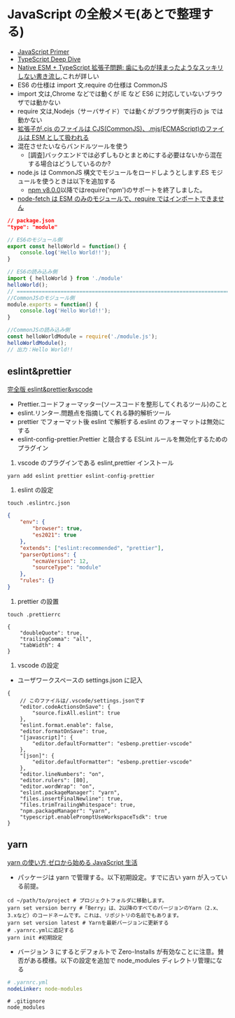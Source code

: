 # JavaScript の全般メモ(あとで整理する)

- [JavaScript Primer](https://jsprimer.net/)
- [TypeScript Deep Dive](https://typescript-jp.gitbook.io/deep-dive/)
- [Native ESM + TypeScript 拡張子問題: 歯にものが挟まったようなスッキリしない書き流し](https://zenn.dev/qnighy/articles/19603f11d5f264),これが詳しい
- ES6 の仕様は import 文.require の仕様は CommonJS
- import 文は,Chrome などでは動くが IE など ES6 に対応していないブラウザでは動かない
- require 文は,Nodejs（サーバサイド）では動くがブラウザ側実行の js では動かない
- [拡張子が.cjs のファイルは CJS(CommonJS)、.mjs(ECMAScript)のファイルは ESM として扱われる](https://numb86-tech.hatenablog.com/entry/2020/08/07/091142)
- 混在させたいならバンドルツールを使う
  - [調査]バックエンドでは必ずしもひとまとめにする必要はないから混在する場合はどうしているのか?
- node.js は CommonJS 構文でモジュールをロードしようとします.ES モジュールを使うときは以下を追加する
  - [npm v8.0.0](https://github.com/npm/cli/releases/tag/v8.0.0)以降ではrequire('npm')のサポートを終了しました。
- [node-fetch は ESM のみのモジュールで、require ではインポートできません](https://github.com/node-fetch/node-fetch#installation)

```json:package.json
// package.json
"type": "module"
```

```JavaScript
// ES6のモジュール側
export const helloWorld = function() {
    console.log('Hello World!!');
}

// ES6の読み込み側
import { helloWorld } from './module'
helloWorld();
// ==========================================================================
//CommonJSのモジュール側
module.exports = function() {
    console.log('Hello World!!');
}

//CommonJSの読み込み側
const helloWorldModule = require('./module.js');
helloWorldModule();
// 出力：Hello World!!
```

## eslint&prettier

[完全版 eslint&prettier&vscode](https://zenn.dev/sawao/articles/6ad32596a82174)

- Prettier.コードフォーマッター(ソースコードを整形してくれるツール)のこと
- eslint.リンター.問題点を指摘してくれる静的解析ツール
- prettier でフォーマット後 eslint で解析する.eslint のフォーマットは無効にする
- eslint-config-prettier.Prettier と競合する ESLint ルールを無効化するためのプラグイン

1. vscode のプラグインである eslint,prettier インストール

```node.js
yarn add eslint prettier eslint-config-prettier
```

1. eslint の設定

```script
touch .eslintrc.json
```

```json:.eslintrc.json
{
    "env": {
        "browser": true,
        "es2021": true
    },
    "extends": ["eslint:recommended", "prettier"],
    "parserOptions": {
        "ecmaVersion": 12,
        "sourceType": "module"
    },
    "rules": {}
}
```

1. prettier の設置

```script
touch .prettierrc
```

```json:.prettierrc
{
    "doubleQuote": true,
    "trailingComma": "all",
    "tabWidth": 4
}
```

1. vscode の設定

- ユーザワークスペースの settings.json に記入

```json:settings.josn
{
    // このファイルは/.vscode/settings.jsonです
    "editor.codeActionsOnSave": {
        "source.fixAll.eslint": true
    },
    "eslint.format.enable": false,
    "editor.formatOnSave": true,
    "[javascript]": {
        "editor.defaultFormatter": "esbenp.prettier-vscode"
    },
    "[json]": {
        "editor.defaultFormatter": "esbenp.prettier-vscode"
    },
    "editor.lineNumbers": "on",
    "editor.rulers": [80],
    "editor.wordWrap": "on",
    "eslint.packageManager": "yarn",
    "files.insertFinalNewline": true,
    "files.trimTrailingWhitespace": true,
    "npm.packageManager": "yarn",
    "typescript.enablePromptUseWorkspaceTsdk": true
}
```

## yarn

[yarn の使い方,ゼロから始める JavaScript 生活](https://qiita.com/takahashim/items/7838334d1451fb0a9811)

- パッケージは yarn で管理する。以下初期設定。すでに古い yarn が入っている前提。

```shell script
cd ~/path/to/project # プロジェクトフォルダに移動します。
yarn set version berry #「Berry」は、2以降のすべてのバージョンのYarn（2.x、3.xなど）のコードネームです。これは、リポジトリの名前でもあります。
yarn set version latest # Yarnを最新バージョンに更新する
# .yarnrc.ymlに追記する
yarn init #初期設定
```

- バージョン 3 にするとデフォルトで Zero-Installs が有効なことに注意。賛否がある模様。以下の設定を追加で node_modules ディレクトリ管理になる

```yml:.yarnrc.yml
# .yarnrc.yml
nodeLinker: node-modules
```

```:.gitignore
# .gitignore
node_modules
```
